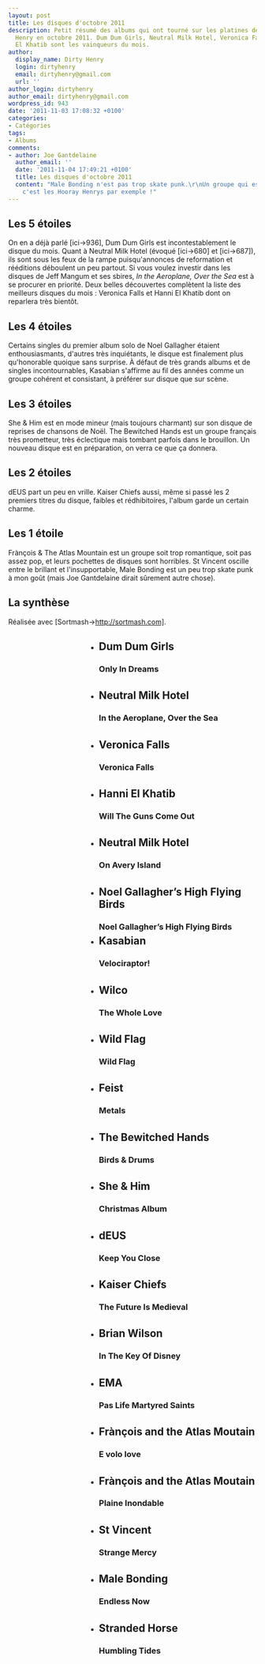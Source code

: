 ```yaml
---
layout: post
title: Les disques d'octobre 2011
description: Petit résumé des albums qui ont tourné sur les platines de par chez Dirty
  Henry en octobre 2011. Dum Dum Girls, Neutral Milk Hotel, Veronica Falls et Hanni
  El Khatib sont les vainqueurs du mois.
author:
  display_name: Dirty Henry
  login: dirtyhenry
  email: dirtyhenry@gmail.com
  url: ''
author_login: dirtyhenry
author_email: dirtyhenry@gmail.com
wordpress_id: 943
date: '2011-11-03 17:08:32 +0100'
categories:
- Catégories
tags:
- Albums
comments:
- author: Joe Gantdelaine
  author_email: ''
  date: '2011-11-04 17:49:21 +0100'
  title: Les disques d'octobre 2011
  content: "Male Bonding n'est pas trop skate punk.\r\nUn groupe qui est trop punk,
    c'est les Hooray Henrys par exemple !"
---
```

<h2>Les 5 étoiles </h2>

On en a déjà parlé [ici->936], Dum Dum Girls est incontestablement le disque du mois. Quant à Neutral Milk Hotel (évoqué [ici->680] et [ici->687]), ils sont sous les feux de la rampe puisqu'annonces de reformation et rééditions déboulent un peu partout. Si vous voulez investir dans les disques de Jeff Mangum et ses sbires, *In the Aeroplane, Over the Sea* est à se procurer en priorité. Deux belles découvertes complètent la liste des meilleurs disques du mois : Veronica Falls et Hanni El Khatib dont on reparlera très bientôt.

<h2>Les 4 étoiles</h2>

Certains singles du premier album solo de Noel Gallagher étaient enthousiasmants, d'autres très inquiétants, le disque est finalement plus qu'honorable quoique sans surprise. À défaut de très grands albums et de singles incontournables, Kasabian s'affirme au fil des années comme un groupe cohérent et consistant, à préférer sur disque que sur scène.

<h2>Les 3 étoiles</h2>

She & Him est en mode mineur (mais toujours charmant) sur son disque de reprises de chansons de Noël. The Bewitched Hands est un groupe français très prometteur, très éclectique mais tombant parfois dans le brouillon. Un nouveau disque est en préparation, on verra ce que ça donnera.

<h2>Les 2 étoiles</h2>

dEUS part un peu en vrille. Kaiser Chiefs aussi, même si passé les 2 premiers titres du disque, faibles et rédhibitoires, l'album garde un certain charme.

<h2>Les 1 étoile</h2>

Frànçois & The Atlas Mountain est un groupe soit trop romantique, soit pas assez pop, et leurs pochettes de disques sont horribles. St Vincent oscille entre le brillant et l'insupportable, Male Bonding est un peu trop skate punk à mon goût (mais Joe Gantdelaine dirait sûrement autre chose).


<h2>La synthèse</h2>

Réalisée avec [Sortmash->http://sortmash.com].

<div style="background: url(/IMG/png/classement-octobre.png);">
<ul>

<li style="height: 70px;margin-left: 160px;"><h2>Dum Dum Girls</h2><h3>Only In Dreams</h3></li>
<li style="height: 70px;margin-left: 160px;"><h2>Neutral Milk Hotel</h2><h3>In the Aeroplane, Over the Sea</h3></li>
<li style="height: 70px;margin-left: 160px;"><h2>Veronica Falls</h2><h3>Veronica Falls</h3></li>
<li style="height: 70px;margin-left: 160px;"><h2>Hanni El Khatib</h2><h3>Will The Guns Come Out</h3></li>

<li style="height: 70px;margin-left: 160px;"><h2>Neutral Milk Hotel</h2><h3>On Avery Island</h3></li>
<li style="height: 70px;margin-left: 160px;"><h2>Noel Gallagher’s High Flying Birds</h2><h3>Noel Gallagher’s High Flying Birds</h3></li>
<li style="height: 70px;margin-left: 160px;"><h2>Kasabian</h2><h3>Velociraptor!</h3></li>
<li style="height: 70px;margin-left: 160px;"><h2>Wilco</h2><h3>The Whole Love</h3></li>

<li style="height: 70px;margin-left: 160px;"><h2>Wild Flag</h2><h3>Wild Flag</h3></li>
<li style="height: 70px;margin-left: 160px;"><h2>Feist</h2><h3>Metals</h3></li>
<li style="height: 70px;margin-left: 160px;"><h2>The Bewitched Hands</h2><h3>Birds & Drums</h3></li>
<li style="height: 70px;margin-left: 160px;"><h2>She & Him</h2><h3>Christmas Album</h3></li>

<li style="height: 70px;margin-left: 160px;"><h2>dEUS</h2><h3>Keep You Close</h3></li>
<li style="height: 70px;margin-left: 160px;"><h2>Kaiser Chiefs</h2><h3>The Future Is Medieval</h3></li>
<li style="height: 70px;margin-left: 160px;"><h2>Brian Wilson</h2><h3>In The Key Of Disney</h3></li>
<li style="height: 70px;margin-left: 160px;"><h2>EMA</h2><h3>Pas Life Martyred Saints</h3></li>

<li style="height: 70px;margin-left: 160px;"><h2>Frànçois and the Atlas Moutain</h2><h3>E volo love</h3>
<li style="height: 70px;margin-left: 160px;"><h2>Frànçois and the Atlas Moutain</h2><h3>Plaine Inondable</h3>
<li style="height: 70px;margin-left: 160px;"><h2>St Vincent</h2><h3>Strange Mercy</h3></li>
<li style="height: 70px;margin-left: 160px;"><h2>Male Bonding</h2><h3>Endless Now</h3></li>
<li style="height: 70px;margin-left: 160px;"><h2>Stranded Horse</h2><h3>Humbling Tides</h3></li>

</ul>
</div>
